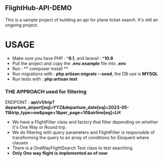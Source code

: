 

## FlightHub-API-DEMO

This is a sample project of building an api for plane ticket search.
It's still an ongoing project. 

# USAGE
- Make sure you have PHP : **^8.1**, and laravel : **^10.8**
- Pull the project and copy the **.env.example** file into **.env**
- Run : ** composer install ** 
- Run migrations with : **php artisan migrate --seed**, the DB use is **MYSQL**
- Run tests with : **php artisan test**

### THE APPROACH used for filtering

ENDPOINT : **api/v1/trip?departure_airport[eq]=YYZ&departure_date[eq]=2023-05-11&trip_type=ow&page=1&per_page=10&airline[eq]=LH**

- We have a FlightFilter class and factory that filter depending on whether it's One Way or Round trip.
- We do filtering with query parameters and FlightFilter is responsible of transforming the query to an array of conditions for Eloquent where clauses
- There is a OneWayFlightSearch Test class to test searching.
- **Only One way flight is implemented as of now**
